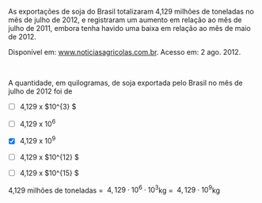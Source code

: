 

As exportações de soja do Brasil totalizaram 4,129 milhões de toneladas no mês de julho de 2012, e registraram um aumento em relação ao mês de julho de 2011, embora tenha havido uma baixa em relação ao mês de maio de 2012.

Disponível em: www.noticiasagricolas.com.br. Acesso em: 2 ago. 2012.

 

A quantidade, em quilogramas, de soja exportada pelo Brasil no mês de julho de 2012 foi de



- [ ] 4,129 x $10^{3} $
- [ ] 4,129 x $10^6$
- [x] 4,129 x $10^9$
- [ ] 4,129 x $10^{12} $
- [ ] 4,129 x $10^{15} $


4,129 milhões de toneladas =  $4,129 \cdot 10^6 \cdot 10^3$kg =  $4,129 \cdot 10^9$kg
